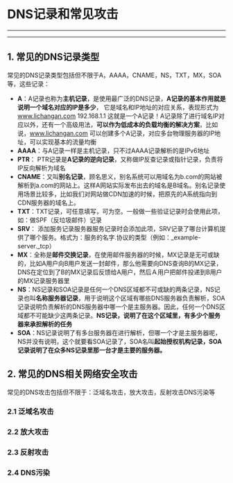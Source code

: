 # DNS记录和常见攻击
---
---
## 1. 常见的DNS记录类型
常见的DNS记录类型包括但不限于A，AAAA，CNAME，NS，TXT，MX，SOA等，这些记录：
- **A**：A记录也称为**主机记录**，是使用最广泛的DNS记录，**A记录的基本作用就是说明一个域名对应的IP是多少**， 它是域名和IP地址的对应关系，表现形式为 www.lichangan.com 192.168.1.1 这就是一个A记录！A记录除了进行域名IP对应以外，还有一个高级用法，**可以作为低成本的负载均衡的解决方案**，比如说，www.lichangan.com 可以创建多个A记录，对应多台物理服务器的IP地址，可以实现基本的流量均衡
- **AAAA**：与A记录一样是主机记录，只不过AAAA记录解析的是IPv6地址
- **PTR**： PTR记录是**A记录的逆向记录**，又称做IP反查记录或指针记录，负责将IP反向解析为域名
- **CNAME**：又叫**别名记录**，顾名思义，别名系统可以用域名为b.com的网站被解析到a.com的网站上。这样A网站实际发布出去的域名是B域名。别名记录使用场景比较多，比如我们对网站做CDN加速的时候，把原先的A系统指向到CDN服务器的域名上。
- **TXT**：TXT记录，可任意填写，可为空。一般做一些验证记录时会使用此项，如：做SPF（反垃圾邮件）记录
- **SRV**： 添加服务记录服务器服务记录时会添加此项，SRV记录了哪台计算机提供了哪个服务。格式为：服务的名字.协议的类型（例如：_example-server._tcp）
- **MX**：全称是**邮件交换记录**，在使用邮件服务器的时候，MX记录是无可或缺的，比如A用户向B用户发送一封邮件，那么他需要向DNS查询B的MX记录，DNS在定位到了B的MX记录后反馈给A用户，然后Ａ用户把邮件投递到B用户的MX记录服务器里
- **NS**：NS记录和SOA记录是任何一个DNS区域都不可或缺的两条记录，NS记录也叫**名称服务器记录**，用于说明这个区域有哪些DNS服务器负责解析，SOA记录说明负责解析的DNS服务器中哪一个是主服务器。因此，任何一个DNS区域都不可能缺少这两条记录。**NS记录，说明了在这个区域里，有多少个服务器来承担解析的任务**
- **SOA**：NS记录说明了有多台服务器在进行解析，但哪一个才是主服务器呢，NS并没有说明，这个就要看SOA记录了，SOA名叫**起始授权机构记录，SOA记录说明了在众多NS记录里那一台才是主要的服务器。**

## 2. 常见的DNS相关网络安全攻击
常见的DNS攻击包括但不限于：泛域名攻击，放大攻击，反射攻击DNS污染等
### 2.1 泛域名攻击
### 2.2 放大攻击
### 2.3 反射攻击
### 2.4 DNS污染
